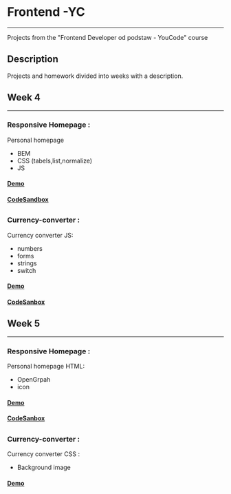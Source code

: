 # Frontend -YC
******
Projects from the "Frontend Developer od podstaw - YouCode" course

## Description
Projects and homework divided into weeks with a description.


## Week 4
******
### Responsive Homepage :
Personal homepage
- BEM
- CSS (tabels,list,normalize)
- JS
#### [Demo](https://dominikblak.github.io/Frontend-YC/Tydzien-4/homepage/)
#### [CodeSandbox](https://codesandbox.io/s/homepage-0nvoq)
##
### Currency-converter :
Currency converter
JS:
- numbers
- forms
- strings
- switch
#### [Demo](https://dominikblak.github.io/Frontend-YC/Tydzien-4/currency-converter/)
#### [CodeSanbox](https://codesandbox.io/s/currency-converter-3plt7)

## Week 5
******
### Responsive Homepage :
Personal homepage
HTML:
- OpenGrpah
- icon
#### [Demo](https://dominikblak.github.io/Frontend-YC/Tydzien-5/homepage/)
#### [CodeSanbox](https://codesandbox.io/s/homepage-week-5-xkcbs)
##
### Currency-converter :
Currency converter
CSS :
- Background image
#### [Demo](https://dominikblak.github.io/Frontend-YC/Tydzien-5/currency-converter/)
